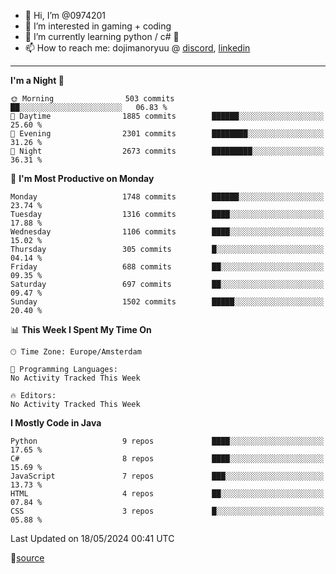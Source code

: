 - 👋 Hi, I’m @0974201
- 👀 I’m interested in gaming + coding
- 🌱 I’m currently learning python / c# 🐍
- 📫 How to reach me: dojimanoryuu @ [discord](https://discord.com "please let me know that you found me on github"), [linkedin](https://www.linkedin.com/in/sonprakiki/)  

<!---
0974201/0974201 is a ✨ special ✨ repository because its `README.md` (this file) appears on your GitHub profile.
You can click the Preview link to take a look at your changes.
--->

----
<!--START_SECTION:waka-->
**I'm a Night 🦉** 

```text
🌞 Morning                503 commits         ██░░░░░░░░░░░░░░░░░░░░░░░   06.83 % 
🌆 Daytime                1885 commits        ██████░░░░░░░░░░░░░░░░░░░   25.60 % 
🌃 Evening                2301 commits        ████████░░░░░░░░░░░░░░░░░   31.26 % 
🌙 Night                  2673 commits        █████████░░░░░░░░░░░░░░░░   36.31 % 
```
📅 **I'm Most Productive on Monday** 

```text
Monday                   1748 commits        ██████░░░░░░░░░░░░░░░░░░░   23.74 % 
Tuesday                  1316 commits        ████░░░░░░░░░░░░░░░░░░░░░   17.88 % 
Wednesday                1106 commits        ████░░░░░░░░░░░░░░░░░░░░░   15.02 % 
Thursday                 305 commits         █░░░░░░░░░░░░░░░░░░░░░░░░   04.14 % 
Friday                   688 commits         ██░░░░░░░░░░░░░░░░░░░░░░░   09.35 % 
Saturday                 697 commits         ██░░░░░░░░░░░░░░░░░░░░░░░   09.47 % 
Sunday                   1502 commits        █████░░░░░░░░░░░░░░░░░░░░   20.40 % 
```


📊 **This Week I Spent My Time On** 

```text
🕑︎ Time Zone: Europe/Amsterdam

💬 Programming Languages: 
No Activity Tracked This Week

🔥 Editors: 
No Activity Tracked This Week
```

**I Mostly Code in Java** 

```text
Python                   9 repos             ████░░░░░░░░░░░░░░░░░░░░░   17.65 % 
C#                       8 repos             ████░░░░░░░░░░░░░░░░░░░░░   15.69 % 
JavaScript               7 repos             ███░░░░░░░░░░░░░░░░░░░░░░   13.73 % 
HTML                     4 repos             ██░░░░░░░░░░░░░░░░░░░░░░░   07.84 % 
CSS                      3 repos             █░░░░░░░░░░░░░░░░░░░░░░░░   05.88 % 
```




 Last Updated on 18/05/2024 00:41 UTC
<!--END_SECTION:waka-->
🔗[source](https://github.com/anmol098/waka-readme-stats/)
